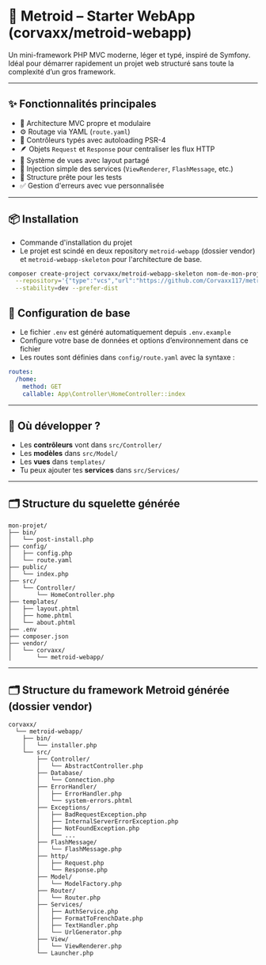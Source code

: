 # 🚀 Metroid – Starter WebApp (corvaxx/metroid-webapp)

Un mini-framework PHP MVC moderne, léger et typé, inspiré de Symfony.  
Idéal pour démarrer rapidement un projet web structuré sans toute la complexité d’un gros framework.

---

## ✨ Fonctionnalités principales

- 🔁 Architecture MVC propre et modulaire
- ⚙️ Routage via YAML (`route.yaml`)
- 🧠 Contrôleurs typés avec autoloading PSR-4
- 🪶 Objets `Request` et `Response` pour centraliser les flux HTTP
- 🧱 Système de vues avec layout partagé
- 🧩 Injection simple des services (`ViewRenderer`, `FlashMessage`, etc.)
- 🧪 Structure prête pour les tests
- ✅ Gestion d'erreurs avec vue personnalisée

---

## 📦 Installation

- Commande d'installation du projet
- Le projet est scindé en deux repository `metroid-webapp` (dossier vendor) et `metroid-webapp-skeleton` pour l'architecture de base.

```bash
composer create-project corvaxx/metroid-webapp-skeleton nom-de-mon-projet \
  --repository='{"type":"vcs","url":"https://github.com/Corvaxx117/metroid-webapp-skeleton"}' \
  --stability=dev --prefer-dist
```

## 🔧 Configuration de base

- Le fichier `.env` est généré automatiquement depuis `.env.example`
- Configure votre base de données et options d’environnement dans ce fichier
- Les routes sont définies dans `config/route.yaml` avec la syntaxe :

```yaml
routes:
  /home:
    method: GET
    callable: App\Controller\HomeController::index
```

---

## 📁 Où développer ?

- Les **contrôleurs** vont dans `src/Controller/`
- Les **modèles** dans `src/Model/`
- Les **vues** dans `templates/`
- Tu peux ajouter tes **services** dans `src/Services/`

---

## 🗂️ Structure du squelette générée

```text
mon-projet/
├── bin/
│   └── post-install.php
├── config/
│   ├── config.php
│   └── route.yaml
├── public/
│   └── index.php
├── src/
│   └── Controller/
│       └── HomeController.php
├── templates/
│   ├── layout.phtml
│   ├── home.phtml
│   └── about.phtml
├── .env
├── composer.json
├── vendor/
│   └── corvaxx/
│       └── metroid-webapp/
```

---

## 🗂️ Structure du framework Metroid générée (dossier vendor)

```text
corvaxx/
  └── metroid-webapp/
    ├── bin/
    │   └── installer.php
    └── src/
        ├── Controller/
        │   └── AbstractController.php
        ├── Database/
        │   └── Connection.php
        ├── ErrorHandler/
        │   ├── ErrorHandler.php
        │   └── system-errors.phtml
        ├── Exceptions/
        │   ├── BadRequestException.php
        │   ├── InternalServerErrorException.php
        │   ├── NotFoundException.php
        │   └── ...
        ├── FlashMessage/
        │   └── FlashMessage.php
        ├── http/
        │   ├── Request.php
        │   └── Response.php
        ├── Model/
        │   └── ModelFactory.php
        ├── Router/
        │   └── Router.php
        ├── Services/
        │   ├── AuthService.php
        │   ├── FormatToFrenchDate.php
        │   ├── TextHandler.php
        │   └── UrlGenerator.php
        ├── View/
        │   └── ViewRenderer.php
        └── Launcher.php
```
